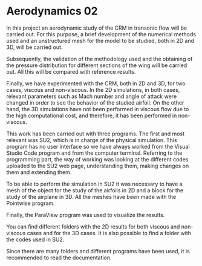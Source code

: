 # Aerodynamics 02

In this project an aerodynamic study of the CRM in transonic flow will be carried out. 
For this purpose, a brief development of the numerical methods used and an unstructured mesh 
for the model to be studied, both in 2D and 3D, will be carried out.

Subsequently, the validation of the methodology used and the obtaining of the pressure distribution 
for different sections of the wing will be carried out. All this will be compared with reference results.

Finally, we have experimented with the CRM, both in 2D and 3D, for two cases, viscous and non-viscous. 
In the 2D simulations, in both cases, relevant parameters such as Mach number and angle of attack were 
changed in order to see the behavior of the studied airfoil. On the other hand, the 3D simulations 
have not been performed in viscous flow due to the high computational cost, and therefore, it has been performed in non-viscous.

This work has been carried out with three programs. 
The first and most relevant was SU2, which is in charge of the physical simulation. 
This program has no user interface so we have always worked from the Visual Studio Code program and from the computer terminal. 
Referring to the programming part, the way of working was looking at the different codes uploaded to the SU2 web page, 
understanding them, making changes on them and extending them.

To be able to perform the simulation in SU2 it was necessary to have a mesh of the object for the study of the airfoils 
in 2D and a block for the study of the airplane in 3D. All the meshes have been made with the Pointwise program.

Finally, the ParaView program was used to visualize the results.

You can find different folders with the 2D results for both viscous and non-viscous cases and for the 3D cases. 
It is also possible to find a folder with the codes used in SU2.

Since there are many folders and different programs have been used, it is recommended to read the documentation.
